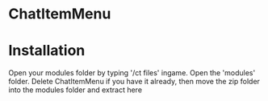 # ChatItemMenu
# Installation
Open your modules folder by typing '/ct files' ingame.
Open the 'modules' folder.
Delete ChatItemMenu if you have it already, then move the zip folder into the modules folder and extract here
